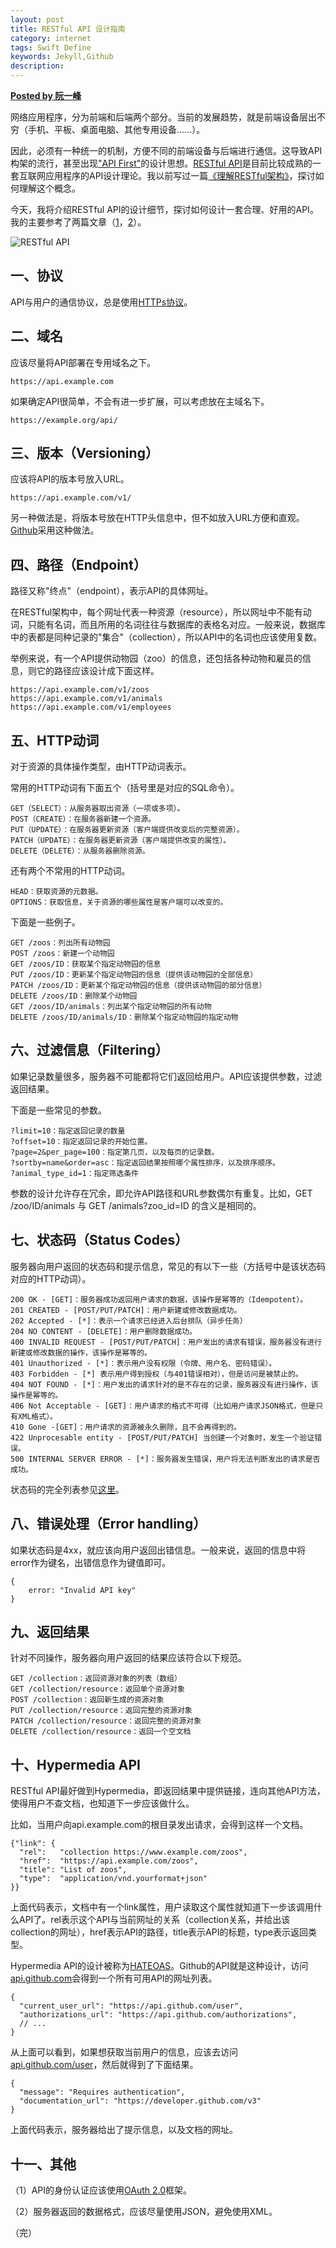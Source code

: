 ```yaml
---  
layout: post  
title: RESTful API 设计指南  
category: internet  
tags: Swift Define  
keywords: Jekyll,Github  
description: 
---  
```


__[Posted by 阮一峰](http://www.ruanyifeng.com/blog/2014/05/restful_api.html")__  

网络应用程序，分为前端和后端两个部分。当前的发展趋势，就是前端设备层出不穷（手机、平板、桌面电脑、其他专用设备......）。  

因此，必须有一种统一的机制，方便不同的前端设备与后端进行通信。这导致API构架的流行，甚至出现["API First"](http://www.google.com.hk/search?q=API+first)的设计思想。[RESTful API](http://en.wikipedia.org/wiki/Representational_state_transfer)是目前比较成熟的一套互联网应用程序的API设计理论。我以前写过一篇[《理解RESTful架构》](http://www.ruanyifeng.com/blog/2011/09/restful.html)，探讨如何理解这个概念。  

今天，我将介绍RESTful API的设计细节，探讨如何设计一套合理、好用的API。我的主要参考了两篇文章（[1](http://codeplanet.io/principles-good-restful-api-design/)，[2](https://bourgeois.me/rest/)）。  

![RESTful API](/assets/postAssets/2016/bg2014052201.webp)  

## 一、协议  

API与用户的通信协议，总是使用[HTTPs协议](http://www.ruanyifeng.com/blog/2014/02/ssl_tls.html)。  

## 二、域名  

应该尽量将API部署在专用域名之下。  

	https://api.example.com  

如果确定API很简单，不会有进一步扩展，可以考虑放在主域名下。  

	https://example.org/api/  

## 三、版本（Versioning）  

应该将API的版本号放入URL。  

	https://api.example.com/v1/  

另一种做法是，将版本号放在HTTP头信息中，但不如放入URL方便和直观。[Github](https://developer.github.com/v3/media/#request-specific-version)采用这种做法。  

## 四、路径（Endpoint）  

路径又称"终点"（endpoint），表示API的具体网址。  

在RESTful架构中，每个网址代表一种资源（resource），所以网址中不能有动词，只能有名词，而且所用的名词往往与数据库的表格名对应。一般来说，数据库中的表都是同种记录的"集合"（collection），所以API中的名词也应该使用复数。  

举例来说，有一个API提供动物园（zoo）的信息，还包括各种动物和雇员的信息，则它的路径应该设计成下面这样。  

	https://api.example.com/v1/zoos  
	https://api.example.com/v1/animals  
	https://api.example.com/v1/employees  

## 五、HTTP动词  

对于资源的具体操作类型，由HTTP动词表示。  

常用的HTTP动词有下面五个（括号里是对应的SQL命令）。  

	GET（SELECT）：从服务器取出资源（一项或多项）。  
	POST（CREATE）：在服务器新建一个资源。  
	PUT（UPDATE）：在服务器更新资源（客户端提供改变后的完整资源）。  
	PATCH（UPDATE）：在服务器更新资源（客户端提供改变的属性）。  
	DELETE（DELETE）：从服务器删除资源。  

还有两个不常用的HTTP动词。  

	HEAD：获取资源的元数据。  
	OPTIONS：获取信息，关于资源的哪些属性是客户端可以改变的。  

下面是一些例子。  

	GET /zoos：列出所有动物园  
	POST /zoos：新建一个动物园  
	GET /zoos/ID：获取某个指定动物园的信息  
	PUT /zoos/ID：更新某个指定动物园的信息（提供该动物园的全部信息）  
	PATCH /zoos/ID：更新某个指定动物园的信息（提供该动物园的部分信息）  
	DELETE /zoos/ID：删除某个动物园  
	GET /zoos/ID/animals：列出某个指定动物园的所有动物  
	DELETE /zoos/ID/animals/ID：删除某个指定动物园的指定动物  

## 六、过滤信息（Filtering）  

如果记录数量很多，服务器不可能都将它们返回给用户。API应该提供参数，过滤返回结果。  

下面是一些常见的参数。  

	?limit=10：指定返回记录的数量  
	?offset=10：指定返回记录的开始位置。  
	?page=2&per_page=100：指定第几页，以及每页的记录数。  
	?sortby=name&order=asc：指定返回结果按照哪个属性排序，以及排序顺序。  
	?animal_type_id=1：指定筛选条件  

参数的设计允许存在冗余，即允许API路径和URL参数偶尔有重复。比如，GET /zoo/ID/animals 与 GET /animals?zoo_id=ID 的含义是相同的。  

## 七、状态码（Status Codes）  

服务器向用户返回的状态码和提示信息，常见的有以下一些（方括号中是该状态码对应的HTTP动词）。  

	200 OK - [GET]：服务器成功返回用户请求的数据，该操作是幂等的（Idempotent）。  
	201 CREATED - [POST/PUT/PATCH]：用户新建或修改数据成功。  
	202 Accepted - [*]：表示一个请求已经进入后台排队（异步任务）  
	204 NO CONTENT - [DELETE]：用户删除数据成功。  
	400 INVALID REQUEST - [POST/PUT/PATCH]：用户发出的请求有错误，服务器没有进行新建或修改数据的操作，该操作是幂等的。  
	401 Unauthorized - [*]：表示用户没有权限（令牌、用户名、密码错误）。  
	403 Forbidden - [*] 表示用户得到授权（与401错误相对），但是访问是被禁止的。  
	404 NOT FOUND - [*]：用户发出的请求针对的是不存在的记录，服务器没有进行操作，该操作是幂等的。  
	406 Not Acceptable - [GET]：用户请求的格式不可得（比如用户请求JSON格式，但是只有XML格式）。  
	410 Gone -[GET]：用户请求的资源被永久删除，且不会再得到的。  
	422 Unprocesable entity - [POST/PUT/PATCH] 当创建一个对象时，发生一个验证错误。  
	500 INTERNAL SERVER ERROR - [*]：服务器发生错误，用户将无法判断发出的请求是否成功。  

状态码的完全列表参见[这里](http://www.w3.org/Protocols/rfc2616/rfc2616-sec10.html)。  

## 八、错误处理（Error handling）  

如果状态码是4xx，就应该向用户返回出错信息。一般来说，返回的信息中将error作为键名，出错信息作为键值即可。  

```  
{  
    error: "Invalid API key"  
}  
```  

## 九、返回结果  

针对不同操作，服务器向用户返回的结果应该符合以下规范。  

	GET /collection：返回资源对象的列表（数组）  
	GET /collection/resource：返回单个资源对象  
	POST /collection：返回新生成的资源对象  
	PUT /collection/resource：返回完整的资源对象  
	PATCH /collection/resource：返回完整的资源对象  
	DELETE /collection/resource：返回一个空文档  

## 十、Hypermedia API  

RESTful API最好做到Hypermedia，即返回结果中提供链接，连向其他API方法，使得用户不查文档，也知道下一步应该做什么。  

比如，当用户向api.example.com的根目录发出请求，会得到这样一个文档。  

```  
{"link": {  
  "rel":   "collection https://www.example.com/zoos",  
  "href":  "https://api.example.com/zoos",  
  "title": "List of zoos",  
  "type":  "application/vnd.yourformat+json"  
}}  
```  

上面代码表示，文档中有一个link属性，用户读取这个属性就知道下一步该调用什么API了。rel表示这个API与当前网址的关系（collection关系，并给出该collection的网址），href表示API的路径，title表示API的标题，type表示返回类型。  

Hypermedia API的设计被称为[HATEOAS](http://en.wikipedia.org/wiki/HATEOAS)。Github的API就是这种设计，访问[api.github.com](https://api.github.com/)会得到一个所有可用API的网址列表。  

```  
{  
  "current_user_url": "https://api.github.com/user",  
  "authorizations_url": "https://api.github.com/authorizations",  
  // ...  
}  
```  

从上面可以看到，如果想获取当前用户的信息，应该去访问[api.github.com/user](https://api.github.com/user)，然后就得到了下面结果。  

```  
{  
  "message": "Requires authentication",  
  "documentation_url": "https://developer.github.com/v3"  
}  
```  

上面代码表示，服务器给出了提示信息，以及文档的网址。  

## 十一、其他  

（1）API的身份认证应该使用[OAuth 2.0](http://www.ruanyifeng.com/blog/2014/05/oauth_2_0.html)框架。  

（2）服务器返回的数据格式，应该尽量使用JSON，避免使用XML。  

（完）  

